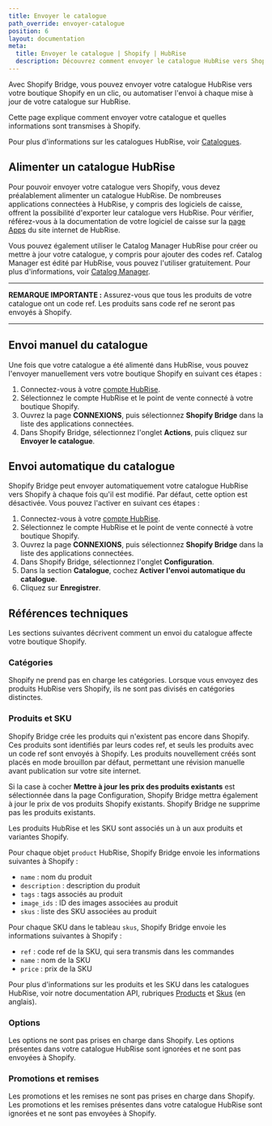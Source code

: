 ```yaml
---
title: Envoyer le catalogue
path_override: envoyer-catalogue
position: 6
layout: documentation
meta:
  title: Envoyer le catalogue | Shopify | HubRise
  description: Découvrez comment envoyer le catalogue HubRise vers Shopify, comment les articles et options sont encodés, et quelles fonctionnalités sont prises en charge.
---
```


Avec Shopify Bridge, vous pouvez envoyer votre catalogue HubRise vers votre boutique Shopify en un clic, ou automatiser l'envoi à chaque mise à jour de votre catalogue sur HubRise.

Cette page explique comment envoyer votre catalogue et quelles informations sont transmises à Shopify.

Pour plus d'informations sur les catalogues HubRise, voir [Catalogues](/docs/catalog).

## Alimenter un catalogue HubRise

Pour pouvoir envoyer votre catalogue vers Shopify, vous devez préalablement alimenter un catalogue HubRise. De nombreuses applications connectées à HubRise, y compris des logiciels de caisse, offrent la possibilité d'exporter leur catalogue vers HubRise. Pour vérifier, référez-vous à la documentation de votre logiciel de caisse sur la [page Apps](/apps) du site internet de HubRise.

Vous pouvez également utiliser le Catalog Manager HubRise pour créer ou mettre à jour votre catalogue, y compris pour ajouter des codes ref. Catalog Manager est édité par HubRise, vous pouvez l'utiliser gratuitement. Pour plus d'informations, voir [Catalog Manager](/apps/catalog-manager/overview).

---

**REMARQUE IMPORTANTE :** Assurez-vous que tous les produits de votre catalogue ont un code ref. Les produits sans code ref ne seront pas envoyés à Shopify.

---

## Envoi manuel du catalogue

Une fois que votre catalogue a été alimenté dans HubRise, vous pouvez l'envoyer manuellement vers votre boutique Shopify en suivant ces étapes :

1. Connectez-vous à votre [compte HubRise](https://manager.hubrise.com).
2. Sélectionnez le compte HubRise et le point de vente connecté à votre boutique Shopify.
3. Ouvrez la page **CONNEXIONS**, puis sélectionnez **Shopify Bridge** dans la liste des applications connectées.
4. Dans Shopify Bridge, sélectionnez l'onglet **Actions**, puis cliquez sur **Envoyer le catalogue**.

## Envoi automatique du catalogue

Shopify Bridge peut envoyer automatiquement votre catalogue HubRise vers Shopify à chaque fois qu'il est modifié. Par défaut, cette option est désactivée. Vous pouvez l'activer en suivant ces étapes :

1. Connectez-vous à votre [compte HubRise](https://manager.hubrise.com).
2. Sélectionnez le compte HubRise et le point de vente connecté à votre boutique Shopify.
3. Ouvrez la page **CONNEXIONS**, puis sélectionnez **Shopify Bridge** dans la liste des applications connectées.
4. Dans Shopify Bridge, sélectionnez l'onglet **Configuration**.
5. Dans la section **Catalogue**, cochez **Activer l'envoi automatique du catalogue**.
6. Cliquez sur **Enregistrer**.

## Références techniques

Les sections suivantes décrivent comment un envoi du catalogue affecte votre boutique Shopify.

### Catégories

Shopify ne prend pas en charge les catégories. Lorsque vous envoyez des produits HubRise vers Shopify, ils ne sont pas divisés en catégories distinctes.

### Produits et SKU

Shopify Bridge crée les produits qui n'existent pas encore dans Shopify. Ces produits sont identifiés par leurs codes ref, et seuls les produits avec un code ref sont envoyés à Shopify. Les produits nouvellement créés sont placés en mode brouillon par défaut, permettant une révision manuelle avant publication sur votre site internet.

Si la case à cocher **Mettre à jour les prix des produits existants** est sélectionnée dans la page Configuration, Shopify Bridge mettra également à jour le prix de vos produits Shopify existants. Shopify Bridge ne supprime pas les produits existants.

Les produits HubRise et les SKU sont associés un à un aux produits et variantes Shopify.

Pour chaque objet `product` HubRise, Shopify Bridge envoie les informations suivantes à Shopify :

- `name` : nom du produit
- `description` : description du produit
- `tags` : tags associés au produit
- `image_ids` : ID des images associées au produit
- `skus` : liste des SKU associées au produit

Pour chaque SKU dans le tableau `skus`, Shopify Bridge envoie les informations suivantes à Shopify :

- `ref` : code ref de la SKU, qui sera transmis dans les commandes
- `name` : nom de la SKU
- `price` : prix de la SKU

Pour plus d'informations sur les produits et les SKU dans les catalogues HubRise, voir notre documentation API, rubriques [Products](/developers/api/catalogs#products) et [Skus](/developers/api/catalogs#skus) (en anglais).

### Options

Les options ne sont pas prises en charge dans Shopify. Les options présentes dans votre catalogue HubRise sont ignorées et ne sont pas envoyées à Shopify.

### Promotions et remises

Les promotions et les remises ne sont pas prises en charge dans Shopify. Les promotions et les remises présentes dans votre catalogue HubRise sont ignorées et ne sont pas envoyées à Shopify.
